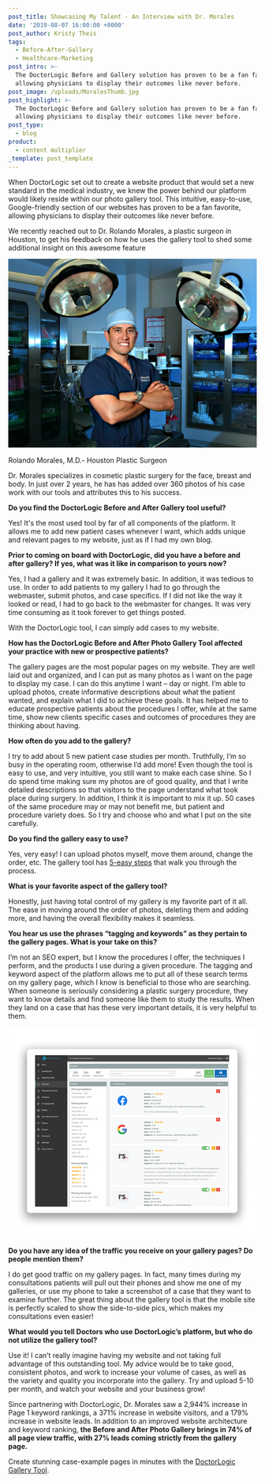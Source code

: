 ```yaml
---
post_title: Showcasing My Talent - An Interview with Dr. Morales
date: '2019-08-07 16:00:00 +0000'
post_author: Kristy Theis
tags:
  - Before-After-Gallery
  - Healthcare-Marketing
post_intro: >-
  The DoctorLogic Before and Gallery solution has proven to be a fan favorite,
  allowing physicians to display their outcomes like never before.
post_image: /uploads/MoralesThumb.jpg
post_highlight: >-
  The DoctorLogic Before and Gallery solution has proven to be a fan favorite,
  allowing physicians to display their outcomes like never before.
post_type:
  - blog
product:
  - content multiplier
_template: post_template
---
```


When DoctorLogic set out to create a website product that would set a new standard in the medical industry, we knew the power behind our platform would likely reside within our photo gallery tool. This intuitive, easy-to-use, Google-friendly section of our websites has proven to be a fan favorite, allowing physicians to display their outcomes like never before.

We recently reached out to Dr. Rolando Morales, a plastic surgeon in Houston, to get his feedback on how he uses the gallery tool to shed some additional insight on this awesome feature

![](/uploads/DocLogic_5.png)

Rolando Morales, M.D.- Houston Plastic Surgeon

Dr. Morales specializes in cosmetic plastic surgery for the face, breast and body. In just over 2 years, he has has added over 360 photos of his case work with our tools and attributes this to his success.

**Do you find the DoctorLogic Before and After Gallery tool useful?**

Yes! It's the most used tool by far of all components of the platform. It allows me to add new patient cases whenever I want, which adds unique and relevant pages to my website, just as if I had my own blog.

**Prior to coming on board with DoctorLogic, did you have a before and after gallery? If yes, what was it like in comparison to yours now?**

Yes, I had a gallery and it was extremely basic. In addition, it was tedious to use. In order to add patients to my gallery I had to go through the webmaster, submit photos, and case specifics. If I did not like the way it looked or read, I had to go back to the webmaster for changes. It was very time consuming as it took forever to get things posted.

With the DoctorLogic tool, I can simply add cases to my website.

**How has the DoctorLogic Before and After Photo Gallery Tool affected your practice with new or prospective patients?**

The gallery pages are the most popular pages on my website. They are well laid out and organized, and I can put as many photos as I want on the page to display my case. I can do this anytime I want – day or night. I’m able to upload photos, create informative descriptions about what the patient wanted, and explain what I did to achieve these goals. It has helped me to educate prospective patients about the procedures I offer, while at the same time, show new clients specific cases and outcomes of procedures they are thinking about having.

**How often do you add to the gallery?**

I try to add about 5 new patient case studies per month. Truthfully, I’m so busy in the operating room, otherwise I’d add more! Even though the tool is easy to use, and very intuitive, you still want to make each case shine. So I do spend time making sure my photos are of good quality, and that I write detailed descriptions so that visitors to the page understand what took place during surgery. In addition, I think it is important to mix it up. 50 cases of the same procedure may or may not benefit me, but patient and procedure variety does. So I try and choose who and what I put on the site carefully.

**Do you find the gallery easy to use?**

Yes, very easy! I can upload photos myself, move them around, change the order, etc. The gallery tool has [5-easy steps](https://doctorlogic.com/content/gallery/5-easy-steps.html) that walk you through the process.

**What is your favorite aspect of the gallery tool?**

Honestly, just having total control of my gallery is my favorite part of it all. The ease in moving around the order of photos, deleting them and adding more, and having the overall flexibility makes it seamless.

**You hear us use the phrases “tagging and keywords” as they pertain to the gallery pages. What is your take on this?**

I’m not an SEO expert, but I know the procedures I offer, the techniques I perform, and the products I use during a given procedure. The tagging and keyword aspect of the platform allows me to put all of these search terms on my gallery page, which I know is beneficial to those who are searching. When someone is seriously considering a plastic surgery procedure, they want to know details and find someone like them to study the results. When they land on a case that has these very important details, it is very helpful to them.

![](/uploads/screen-reviews-manage.png)

**Do you have any idea of the traffic you receive on your gallery pages? Do people mention them?**

I do get good traffic on my gallery pages. In fact, many times during my consultations patients will pull out their phones and show me one of my galleries, or use my phone to take a screenshot of a case that they want to examine further. The great thing about the gallery tool is that the mobile site is perfectly scaled to show the side-to-side pics, which makes my consultations even easier!

**What would you tell Doctors who use DoctorLogic’s platform, but who do not utilize the gallery tool?**

Use it! I can’t really imagine having my website and not taking full advantage of this outstanding tool. My advice would be to take good, consistent photos, and work to increase your volume of cases, as well as the variety and quality you incorporate into the gallery. Try and upload 5-10 per month, and watch your website and your business grow!

Since partnering with DoctorLogic, Dr. Morales saw a 2,944% increase in Page 1 keyword rankings, a 371% increase in website visitors, and a 179% increase in website leads. In addition to an improved website architecture and keyword ranking, **the Before and After Photo Gallery brings in 74% of all page view traffic, with 27% leads coming strictly from the gallery page.**

Create stunning case-example pages in minutes with the [DoctorLogic Gallery Tool](https://doctorlogic.com/features/galleries).
